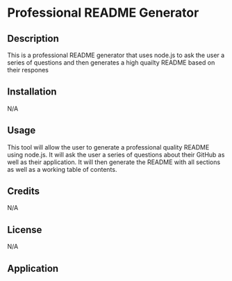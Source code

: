 # Professional README Generator

## Description

This is a professional README generator that uses node.js to ask the user a series of questions and then generates a high quailty README based on their respones

## Installation

N/A

## Usage

This tool will allow the user to generate a professional quality README using node.js. It will ask the user a series of questions about their GitHub as well as their application. It will then generate the README with all sections as well as a working table of contents. 

## Credits

N/A

## License

N/A

## Application